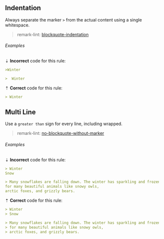 <!--lint disable no-duplicate-headings-->

## Indentation

Always separate the marker `>` from the actual content using a single whitespace.

> remark-lint: [blockquote-indentation][1]

###### Examples

⇣ **Incorrect** code for this rule:

<!-- prettier-ignore-start -->

```markdown
>Winter
```

```markdown
>  Winter
```

<!-- prettier-ignore-end -->

⇡ **Correct** code for this rule:

```markdown
> Winter
```

## Multi Line

Use a `greater than` sign for every line, including wrapped.

> remark-lint: [no-blockquote-without-marker][2]

###### Examples

⇣ **Incorrect** code for this rule:

<!-- prettier-ignore-start -->

```markdown
> Winter
Snow
```

```markdown
> Many snowflakes are falling down. The winter has sparkling and frozen elements! It is home
for many beautiful animals like snowy owls,
arctic foxes, and grizzly bears.
```

<!-- prettier-ignore-end -->

⇡ **Correct** code for this rule:

```markdown
> Winter
> Snow
```

```markdown
> Many snowflakes are falling down. The winter has sparkling and frozen elements! It is home
> for many beautiful animals like snowy owls,
> arctic foxes, and grizzly bears.
```

[1]: https://github.com/remarkjs/remark-lint/tree/main/packages/remark-lint-blockquote-indentation
[2]: https://github.com/remarkjs/remark-lint/tree/main/packages/remark-lint-no-blockquote-without-marker
